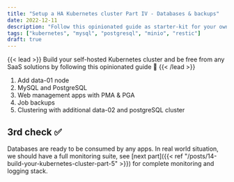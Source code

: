 ```yaml
---
title: "Setup a HA Kubernetes cluster Part IV - Databases & backups"
date: 2022-12-11
description: "Follow this opinionated guide as starter-kit for your own Kubernetes platform..."
tags: ["kubernetes", "mysql", "postgresql", "minio", "restic"]
draft: true
---
```


{{< lead >}}
Build your self-hosted Kubernetes cluster and be free from any SaaS solutions by following this opinionated guide 🎉
{{< /lead >}}

1. Add data-01 node
2. MySQL and PostgreSQL
3. Web management apps with PMA & PGA
4. Job backups
5. Clustering with additional data-02 and postgreSQL cluster

## 3rd check ✅

Databases are ready to be consumed by any apps. In real world situation, we should have a full monitoring suite, see [next part]({{< ref "/posts/14-build-your-kubernetes-cluster-part-5" >}}) for complete monitoring and logging stack.
